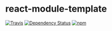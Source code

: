# react-module-template
[![Travis](https://travis-ci.org/thebuilder/react-module-template.svg?branch=master)](https://travis-ci.org/thebuilder/react-module-template)
[![Dependency Status](https://david-dm.org/thebuilder/react-module-template.svg)](https://david-dm.org/thebuilder/react-module-template)
[![npm](https://img.shields.io/npm/v/react-module-template.svg)](https://www.npmjs.com/package/react-module-template)
